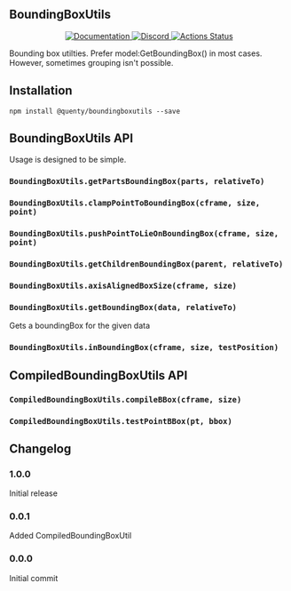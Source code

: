 ## BoundingBoxUtils
<div align="center">
  <a href="http://quenty.github.io/api/">
    <img src="https://img.shields.io/badge/docs-website-green.svg" alt="Documentation" />
  </a>
  <a href="https://discord.gg/mhtGUS8">
    <img src="https://img.shields.io/badge/discord-nevermore-blue.svg" alt="Discord" />
  </a>
  <a href="https://github.com/Quenty/NevermoreEngine/actions">
    <img src="https://github.com/Quenty/NevermoreEngine/workflows/luacheck/badge.svg" alt="Actions Status" />
  </a>
</div>

Bounding box utilties. Prefer model:GetBoundingBox() in most cases. However, sometimes grouping isn't possible.

## Installation
```
npm install @quenty/boundingboxutils --save
```

## BoundingBoxUtils API
Usage is designed to be simple.

### `BoundingBoxUtils.getPartsBoundingBox(parts, relativeTo)`

### `BoundingBoxUtils.clampPointToBoundingBox(cframe, size, point)`

### `BoundingBoxUtils.pushPointToLieOnBoundingBox(cframe, size, point)`

### `BoundingBoxUtils.getChildrenBoundingBox(parent, relativeTo)`

### `BoundingBoxUtils.axisAlignedBoxSize(cframe, size)`

### `BoundingBoxUtils.getBoundingBox(data, relativeTo)`
Gets a boundingBox for the given data

### `BoundingBoxUtils.inBoundingBox(cframe, size, testPosition)`

## CompiledBoundingBoxUtils API

### `CompiledBoundingBoxUtils.compileBBox(cframe, size)`
### `CompiledBoundingBoxUtils.testPointBBox(pt, bbox)`

## Changelog

### 1.0.0
Initial release

### 0.0.1
Added CompiledBoundingBoxUtil

### 0.0.0
Initial commit